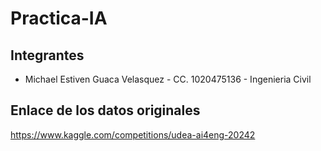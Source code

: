 # Practica-IA
## Integrantes
* Michael Estiven Guaca Velasquez - CC. 1020475136 - Ingenieria Civil

## Enlace de los datos originales
https://www.kaggle.com/competitions/udea-ai4eng-20242

